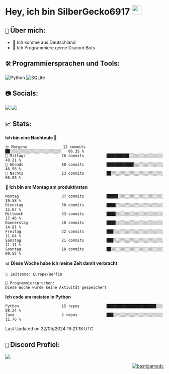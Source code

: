 # Hey, ich bin SilberGecko6917 <img src="https://raw.githubusercontent.com/MartinHeinz/MartinHeinz/master/wave.gif" width="30px">

## `📌` Über mich:
- 📍 Ich komme aus Deutschland
- 📝 Ich Programmiere gerne Discord Bots

## `🛠️` Programmiersprachen und Tools:
![Python](https://img.shields.io/badge/python-3670A0?style=for-the-badge&logo=python&logoColor=ffdd54)
![SQLite](https://img.shields.io/badge/sqlite-%2307405e.svg?style=for-the-badge&logo=sqlite&logoColor=white)


## `📷` Socials:  
[![](https://img.shields.io/youtube/channel/subscribers/UCf83BJ6BdAFoU1zViGFuWlg?style=for-the-badge&logo=youtube&label=YouTube&color=red)](https://youtube.com/@gecko_tv) [![](https://img.shields.io/twitch/status/silbergecko_tv?style=for-the-badge&logo=twitch&logoColor=white&color=purple)](https://twitch.tv/silbergecko_tv)


## `📈` Stats:
<!--START_SECTION:waka-->
**Ich bin eine Nachteule 🦉** 

```text
🌞 Morgens                12 commits          ██░░░░░░░░░░░░░░░░░░░░░░░   06.35 % 
🌆 Mittags                76 commits          ██████████░░░░░░░░░░░░░░░   40.21 % 
🌃 Abends                 88 commits          ████████████░░░░░░░░░░░░░   46.56 % 
🌙 Nachts                 13 commits          ██░░░░░░░░░░░░░░░░░░░░░░░   06.88 % 
```
📅 **Ich bin am Montag am produktivsten** 

```text
Montag                   37 commits          █████░░░░░░░░░░░░░░░░░░░░   19.58 % 
Dienstag                 30 commits          ████░░░░░░░░░░░░░░░░░░░░░   15.87 % 
Mittwoch                 33 commits          ████░░░░░░░░░░░░░░░░░░░░░   17.46 % 
Donnerstag               28 commits          ████░░░░░░░░░░░░░░░░░░░░░   14.81 % 
Freitag                  22 commits          ███░░░░░░░░░░░░░░░░░░░░░░   11.64 % 
Samstag                  21 commits          ███░░░░░░░░░░░░░░░░░░░░░░   11.11 % 
Sonntag                  18 commits          ██░░░░░░░░░░░░░░░░░░░░░░░   09.52 % 
```


📊 **Diese Woche habe ich meine Zeit damit verbracht** 

```text
🕑︎ Zeitzone: Europe/Berlin

💬 Programmiersprachen: 
Diese Woche wurde keine Aktivität gespeichert
```

**Ich code am meisten in Python** 

```text
Python                   15 repos            ██████████████████████░░░   88.24 % 
Java                     2 repos             ███░░░░░░░░░░░░░░░░░░░░░░   11.76 % 
```




 Last Updated on 22/05/2024 19:21:18 UTC
<!--END_SECTION:waka-->

## `🔎` Discord Profiel:
<a href="https://discord.com/users/753974250968186901"><img src="https://lanyard.cnrad.dev/api/753974250968186901"><p/>

<p align="right">
  <img align="center" src="https://komarev.com/ghpvc/?username=SilberGecko6917&label=Profile%20views&color=0e75b6&style=flat" alt="bastigamedc"/>
</p>
